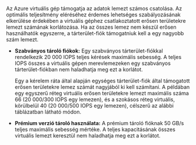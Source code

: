 Az Azure virtuális gép támogatja az adatok lemezt számos csatolása. Az optimális teljesítmény eléréséhez érdemes lehetséges szabályozásának elkerülése érdekében a virtuális géphez csatlakoztatott erősen területekre lemezt számának korlátozása. Ha az összes lemez nem készül erősen használhatók egyszerre, a tárterület-fiók támogatniuk kell a egy nagyobb szám lemezt.

- **Szabványos tároló fiókok:** Egy szabványos tárterület-fiókkal rendelkezik 20 000 IOPS teljes kérések maximális sebesség. A teljes IOPS összes a virtuális gépen merevlemezeken egy szabványos tárterület-fiókban nem haladhatja meg ezt a korlátot.

    Egy a kérelem ráta által alapján egységes tárterület-fiók által támogatott erősen területekre lemez számát nagyjából ki kell számítani. A példában egy egyszerű réteg virtuális erősen területekre lemezt maximális száma 66 (20 000/300 IOPS egy lemezen), és a szokásos réteg virtuális, körülbelül 40 (20 000/500 IOPS egy lemezen), célszerű az alábbi táblázatban látható módon. 
 
- **Prémium verzió tároló használata:** A prémium tároló fióknak 50 GB/s teljes maximális sebesség mértéke. A teljes kapacitásának összes virtuális lemezt keresztül nem haladhatja meg ezt a korlátot.